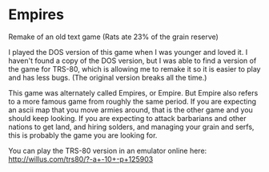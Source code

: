 # Empires

Remake of an old text game (Rats ate 23% of the grain reserve)

I played the DOS version of this game when I was younger and loved it. I haven't found a copy of the DOS version, but I was able to find a version of the game for TRS-80, which is allowing me to remake it so it is easier to play and has less bugs. (The original version breaks all the time.)

This game was alternately called Empires, or Empire. But Empire also refers to a more famous game from roughly the same period. If you are expecting an ascii map that you move armies around, that is the other game and you should keep looking. If you are expecting to attack barbarians and other nations to get land, and hiring solders, and managing your grain and serfs, this is probably the game you are looking for.

You can play the TRS-80 version in an emulator online here:
http://willus.com/trs80/?-a+-10+-p+125903




